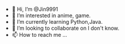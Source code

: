 - 👋 Hi, I’m @Jin9991
- 👀 I’m interested in anime, game.
- 🌱 I’m currently learning Python,Java.
- 💞️ I’m looking to collaborate on I don't know.
- 📫 How to reach me ...

<!---
Jin9991/Jin9991 is a ✨ special ✨ repository because its `README.md` (this file) appears on your GitHub profile.
You can click the Preview link to take a look at your changes.
--->
